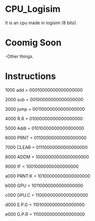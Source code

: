 # CPU_Logisim

It is an cpu made in logisim (8 bits).

# Coomig Soon

-Other things.

# Instructions
1000 add    = 00010000000000000000

2000 sub    = 00100000000000000000

3000 jump   = 00110000000000000000

4000 R.R    = 01000000000000000000

5000 Addi   = 01010000000000000000

6000 PRNT   = 01100000000000000000

7000 CLEAR  = 01110000000000000000

8000 ADDM   = 10000000000000000000

9000 IF     = 10010000000000000000

a000 PRNT:K = 10100000000000000000

b000 GPU    = 10110000000000000000

c000 GPU.C  = 11000000000000000000

d000 E.P.G  = 11010000000000000000

e000 G.P.R  = 11100000000000000000
